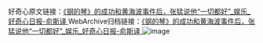 好奇心原文链接：[《钢的琴》的成功和黄海波事件后，张猛说他“一切都好”_娱乐_好奇心日报-俞斯译 ](https://www.qdaily.com/articles/12480.html)
WebArchive归档链接：[《钢的琴》的成功和黄海波事件后，张猛说他“一切都好”_娱乐_好奇心日报-俞斯译 ](http://web.archive.org/web/20190623172731/https://www.qdaily.com/articles/12480.html)
![image](http://ww3.sinaimg.cn/large/007d5XDply1g3x0xptx6hj30u03k34qp)